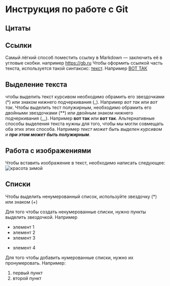 # Инструкция по работе с Git

## Цитаты

## Ссылки
Самый лёгкий способ поместить ссылку в Markdown — заключить её в угловые скобки.
например <https://gb.ru>
Чтобы оформить ссылкой часть текста, используется такой синтаксис: [текст](ссылка). Например [ВОТ ТАК](https://gb.ru)

## Выделение текста
чтобы выделить текст курсивом необходимо обрамить его звездочками (*) или знаком нижнего подчеркивания (_). Например *вот так* или _вот так_. 
Чтобы выделить тест полужирным, необходимо обрамить его двойными звездочками (**) или двойным знаком нижнего подчеркивания (__). Например **вот так** или __вот так__.
Альтернативные способы выделения текста нужны для того, чтобы мы могли совмещать оба этих этих способа. Например   _текст может быть выделен курсивом и **при этом может быть полужирным**_.



## Работа с изображениями

Чтобы вставить изображение в текст, необходимо написать следующее:
![красота зимой](Зима.jpg)

## Списки

Чтобы выделить ненумерованный список, используйте звездочку (*) или знаком (+)

Для того чтобы создать ненумерованные списки, нужно пункты выделить звездочкой. Например
* элемент 1
* элемент 2
* элемент 3
+ элемент 4


Для того чтобы добавить нумерованные списки, нужно их пронумеровать. Например:
1. первый пункт
2. второй пункт
